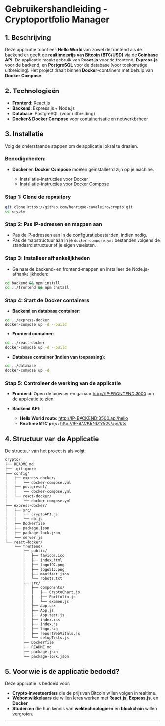 # **Gebruikershandleiding - Cryptoportfolio Manager**

## 1. **Beschrijving**

Deze applicatie toont een **Hello World** van zowel de frontend als de backend en geeft de **realtime prijs van Bitcoin (BTC/USD)** via de **Coinbase API**. De applicatie maakt gebruik van **React.js** voor de frontend, **Express.js** voor de backend, en **PostgreSQL** voor de database (voor toekomstige uitbreiding). Het project draait binnen **Docker**-containers met behulp van **Docker Compose**.

## 2. **Technologieën**

* **Frontend**: React.js
* **Backend**: Express.js + Node.js
* **Database**: PostgreSQL (voor uitbreiding)
* **Docker & Docker Compose** voor containerisatie en netwerkbeheer

## 3. **Installatie**

Volg de onderstaande stappen om de applicatie lokaal te draaien.

### Benodigdheden:

* **Docker** en **Docker Compose** moeten geïnstalleerd zijn op je machine.

  * [Installatie-instructies voor Docker](https://docs.docker.com/get-docker/)
  * [Installatie-instructies voor Docker Compose](https://docs.docker.com/compose/install/)

### Stap 1: Clone de repository

```bash
git clone https://github.com/henrique-cavaleiro/crypto.git
cd crypto
```

### Stap 2: Pas IP-adressen en mappen aan

* Pas de IP-adressen aan in de configuratiebestanden, indien nodig.
* Pas de mapstructuur aan in je `docker-compose.yml` bestanden volgens de standaard structuur of je eigen vereisten.

### Stap 3: Installeer afhankelijkheden

* Ga naar de backend- en frontend-mappen en installeer de Node.js-afhankelijkheden:

```bash
cd backend && npm install
cd ../frontend && npm install
```

### Stap 4: Start de Docker containers

* **Backend en database container**:

```bash
cd ../express-docker
docker-compose up -d --build
```

* **Frontend container**:

```bash
cd ../react-docker
docker-compose up -d --build
```

* **Database container (indien van toepassing)**:

```bash
cd ../database
docker-compose up -d
```

### Stap 5: Controleer de werking van de applicatie

* **Frontend**: Open de browser en ga naar [http://IP-FRONTEND:3000](http://IP-FRONTEND:3000) om de applicatie te zien.
* **Backend API**:

  * **Hello World route**: [http://IP-BACKEND:3500/api/hello](http://IP-BACKEND:3500/api/hello)
  * **Realtime BTC prijs**: [http://IP-BACKEND:3500/api/btc](http://IP-BACKEND:3500/api/btc)

## 4. **Structuur van de Applicatie**

De structuur van het project is als volgt:

```bash
crypto/
├── README.md
├── .gitignore
├── config/
│   ├── express-docker/
│   │   └── docker-compose.yml
│   ├── postgresql/
│   │   └── docker-compose.yml
│   └── react-docker/
│       └── docker-compose.yml
├── express-docker/
│   ├── src/
│   │   ├── cryptoAPI.js
│   │   └── db.js
│   ├── Dockerfile
│   ├── package.json
│   ├── package-lock.json
│   └── server.js
└── react-docker/
    └── frontend/
        ├── public/
        │   ├── favicon.ico
        │   ├── index.html
        │   ├── logo192.png
        │   ├── logo512.png
        │   ├── manifest.json
        │   └── robots.txt
        ├── src/
        │   ├── components/
        │   │   ├── CryptoChart.js
        │   │   ├── Portfolio.js
        │   │   └── examen.js
        │   ├── App.css
        │   ├── App.js
        │   ├── App.test.js
        │   ├── index.css
        │   ├── index.js
        │   ├── logo.svg
        │   ├── reportWebVitals.js
        │   └── setupTests.js
        ├── Dockerfile
        ├── README.md
        ├── package.json
        └── package-lock.json
```

## 5. **Voor wie is de applicatie bedoeld?**

Deze applicatie is bedoeld voor:

* **Crypto-investeerders** die de prijs van Bitcoin willen volgen in realtime.
* **Webontwikkelaars** die willen leren werken met **React.js**, **Express.js**, en **Docker**.
* **Studenten** die hun kennis van **webtechnologieën** en **blockchain** willen vergroten.

---
